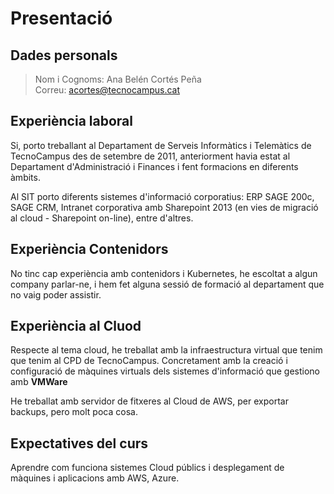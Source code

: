 # Presentació

## Dades personals

> Nom i Cognoms: Ana Belén Cortés Peña  
> Correu: acortes@tecnocampus.cat

## Experiència laboral

Si, porto treballant al Departament de Serveis Informàtics i Telemàtics de TecnoCampus des de setembre de 2011, anteriorment havia estat al Departament d'Administració i Finances i fent formacions en diferents àmbits.

Al SIT porto diferents sistemes d'informació corporatius: ERP SAGE 200c, SAGE CRM, Intranet corporativa amb Sharepoint 2013 (en vies de migració al cloud - Sharepoint on-line), entre d'altres.

## Experiència Contenidors

No tinc cap experiència amb contenidors i Kubernetes, he escoltat a algun company parlar-ne, i hem fet alguna sessió de formació al departament que no vaig poder assistir.

## Experiència al Cluod

Respecte al tema cloud, he treballat amb la infraestructura virtual que tenim que tenim al CPD de TecnoCampus. Concretament amb la creació i configuració de màquines virtuals dels sistemes d'informació que gestiono amb **VMWare**

He treballat amb servidor de fitxeres al Cloud de AWS, per exportar backups, pero molt poca cosa.

## Expectatives del curs

Aprendre com funciona sistemes Cloud públics i desplegament de màquines i aplicacions amb AWS, Azure.

